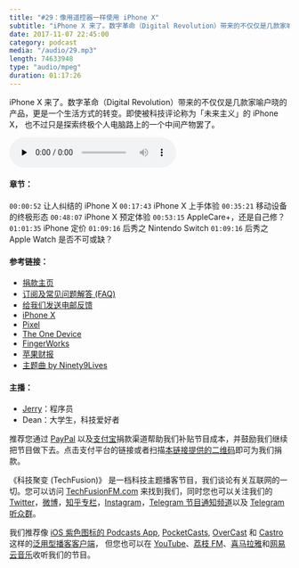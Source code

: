 ```yaml
---
title: "#29：像用遥控器一样使用 iPhone X"
subtitle: "iPhone X 来了。数字革命（Digital Revolution）带来的不仅仅是几款家喻户晓的产品，更是一个生活方式的转变。如今被科技评论称为「未来主义」的 iPhone X， 也不过只是探索终极个人电脑路上的一个中间产物罢了。"
date: 2017-11-07 22:45:00
category: podcast
media: "/audio/29.mp3"
length: 74633948 
type: "audio/mpeg"
duration: 01:17:26
---
```


iPhone X 来了。数字革命（Digital Revolution）带来的不仅仅是几款家喻户晓的产品，更是一个生活方式的转变。即使被科技评论称为「未来主义」的 iPhone X， 也不过只是探索终极个人电脑路上的一个中间产物罢了。

<audio class="audioPlayer" controls preload="none" src="https://techfusionfm.com/audio/29.mp3"></audio>

#### 章节：
```00:00:52``` 让人纠结的 iPhone X
```00:17:43``` iPhone X 上手体验
```00:35:21``` 移动设备的终极形态
```00:48:07``` iPhone X 预定体验
```00:53:15``` AppleCare+，还是自己修？
```01:01:35``` iPhone 定价
```01:09:16``` 后秀之 Nintendo Switch
```01:09:16``` 后秀之 Apple Watch 是否不可或缺？

#### 参考链接：

- [捐款主页](https://techfusionfm.com/donate)
- [订阅及常见问题解答 (FAQ)](https://techfusionfm.com/faq)
- [给我们发送电邮反馈](mailto:hi@techfusionfom.com)
- [iPhone X](https://www.apple.com/iphone-x/)
- [Pixel](https://store.google.com/product/pixel_phone)
- [The One Device](https://www.amazon.com/One-Device-Secret-History-iPhone/dp/031654616X)
- [FingerWorks](https://en.wikipedia.org/wiki/FingerWorks)
- [苹果财报](https://www.apple.com/newsroom/2017/11/apple-reports-fourth-quarter-results/)
- [主题曲 by Ninety9Lives](http://99l.tv/BleedingThroughYU)

#### 主播：
- [Jerry](https://twitter.com/jerryfzhang)：程序员
- Dean：大学生，科技爱好者

推荐您通过 [PayPal](https://paypal.me/techfusionfm/5) 以及[支付宝](HTTPS://QR.ALIPAY.COM/FKX09288AJOENI0MVZXM12)捐款渠道帮助我们补贴节目成本，并鼓励我们继续把节目做下去。点击支付平台的链接或者扫描[本链接提供的二维码](https://techfusionfm.com/images/QR.JPG)即可为我们捐款。

《科技聚变 (TechFusion)》 是一档科技主题播客节目，我们谈论有关互联网的一切。您可以访问 [TechFusionFM.com](https://TechFusionFM.com) 来找到我们，同时您也可以关注我们的 [Twitter](http://twitter.com/TechFusionFM)，[微博](https://TechFusionFM.com/images/Weibo-Icon-BW.svg)，[知乎专栏](https://zhuanlan.zhihu.com/TechFusion)，[Instagram](http://instagram.com/TechFusionFM)，[Telegram 节目通知频道](https://t.me/TechFusionFM)以及 [Telegram 听众群](https://t.me/TechFusionChat)。

我们推荐像 [iOS 紫色图标的 Podcasts App](https://itunes.apple.com/cn/podcast/id1202658654), [PocketCasts](http://pca.st/podcast/28fcd200-cc7c-0134-10da-25324e2a541d), [OverCast](https://overcast.fm) 和 [Castro](http://supertop.co/castro/) 这样的[泛用型播客客户端](https://techfusionfm.com/faq)， 但您也可以在 [YouTube](https://www.youtube.com/channel/UC6uvHf21Tjm5lepw6P2Ki-Q)、[荔枝 FM](https://www.lizhi.fm/1494013/)、[喜马拉雅](http://www.ximalaya.com/72456289/album/6648521)和[网易云音乐](http://music.163.com/#/djradio?id=347498120)收听我们的节目。
